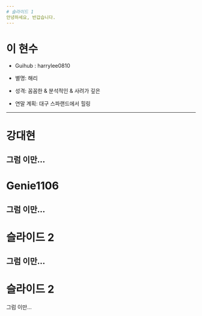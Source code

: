 ```yaml
---
# 슬라이드 1
안녕하세요, 반갑습니다.
---
```

# 이 현수

* Guihub : harrylee0810

* 별명: 해리

* 성격: 꼼꼼한 & 분석적인 & 사려가 깊은

* 연말 계획: 대구 스파랜드에서 힐링

---
# 강대현
그럼 이만... 
---
# Genie1106
그럼 이만... 
---
# 슬라이드 2
그럼 이만... 
---
# 슬라이드 2
그럼 이만... 
